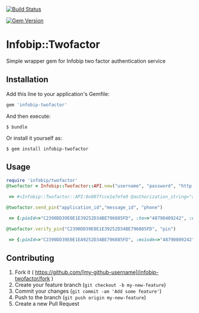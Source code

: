 [![Build Status](https://travis-ci.org/visualitypl/infobip-twofactor.svg?branch=master)](https://travis-ci.org/visualitypl/infobip-twofactor.svg?branch=master)

[![Gem Version](https://badge.fury.io/rb/infobip-twofactor.svg)](http://badge.fury.io/rb/infobip-twofactor)

# Infobip::Twofactor

Simple wrapper gem for Infobip two factor authentication service

## Installation

Add this line to your application's Gemfile:

```ruby
gem 'infobip-twofactor'
```

And then execute:

    $ bundle

Or install it yourself as:

    $ gem install infobip-twofactor

## Usage

```ruby
require 'infobip/twofactor'
@twofactor = Infobip::Twofactor::API.new("username", "password", "http://oneapi-test.infobip.com/2fa/1")

 => #<Infobip::Twofactor::API:0x007fcce1e7efe0 @authorization_string="aXBwZG9rOjRAU2tLMipf", @auth=#<Crib::API:0x007fcce1e7ee78 @_agent=<Sawyer::Agent http://oneapi-test.infobip.com/2fa/1>, @_last_response=#<Sawyer::Response: 200 @rels={} @data="\"d02f4d9a2d9fb5a70b827819823254b8-9d48e592-db4a-4a70-95f0-59b5a49f48d4\"">>, @api_key="d02f4d9a2d9fb5a70b827819823254b8-9d48e592-db4a-4a70-95f0-59b5a49f4edd4", @api=#<Crib::API:0x007fcce1f8c0b8 @_agent=<Sawyer::Agent http://oneapi-test.infobip.com/2fa/1>>>

@twofactor.send_pin("application_id","message_id", "phone")

 => {:pinId=>"C2390DD39E0E1E39252D34BE796885FD", :to=>"48790409242", :ncStatus=>"NC_DESTINATION_UNKNOWN", :smsStatus=>"MESSAGE_SENT"}

@twofactor.verify_pin("C2390DD39E0E1E39252D34BE796885FD", "pin")

 => {:pinId=>"C2390DD39E0E1EA9252D34BE796885FD", :msisdn=>"48790809242", :verified=>true, :attemptsRemaining=>0}

```

## Contributing

1. Fork it ( https://github.com/[my-github-username]/infobip-twofactor/fork )
2. Create your feature branch (`git checkout -b my-new-feature`)
3. Commit your changes (`git commit -am 'Add some feature'`)
4. Push to the branch (`git push origin my-new-feature`)
5. Create a new Pull Request
